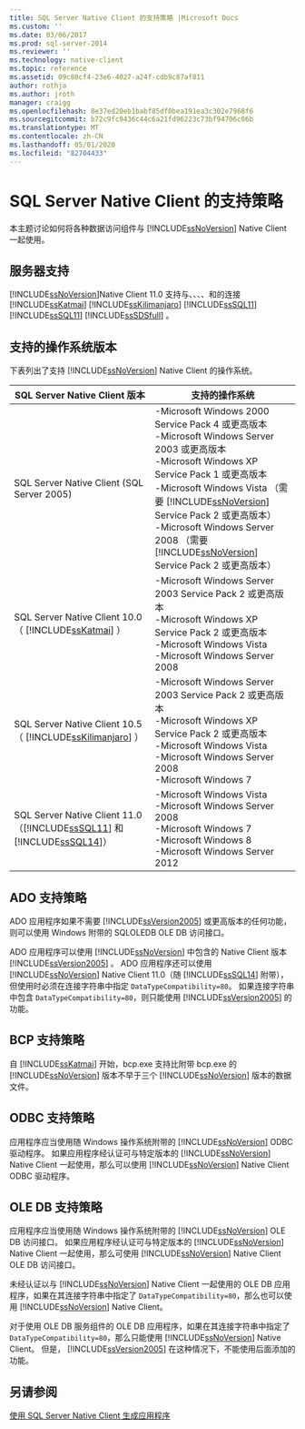 ```yaml
---
title: SQL Server Native Client 的支持策略 |Microsoft Docs
ms.custom: ''
ms.date: 03/06/2017
ms.prod: sql-server-2014
ms.reviewer: ''
ms.technology: native-client
ms.topic: reference
ms.assetid: 09c80cf4-23e6-4027-a24f-cdb9c87af811
author: rothja
ms.author: jroth
manager: craigg
ms.openlocfilehash: 8e37ed20eb1babf85df0bea191ea3c302e7968f6
ms.sourcegitcommit: b72c9fc9436c44c6a21fd96223c73bf94706c06b
ms.translationtype: MT
ms.contentlocale: zh-CN
ms.lasthandoff: 05/01/2020
ms.locfileid: "82704433"
---
```

# <a name="support-policies-for-sql-server-native-client"></a>SQL Server Native Client 的支持策略
  本主题讨论如何将各种数据访问组件与 [!INCLUDE[ssNoVersion](../../../includes/ssnoversion-md.md)] Native Client 一起使用。  
  
## <a name="server-support"></a>服务器支持  
 [!INCLUDE[ssNoVersion](../../../includes/ssnoversion-md.md)]Native Client 11.0 支持与、、、、和的连接 [!INCLUDE[ssKatmai](../../../includes/sskatmai-md.md)] [!INCLUDE[ssKilimanjaro](../../../includes/sskilimanjaro-md.md)] [!INCLUDE[ssSQL11](../../../includes/sssql11-md.md)] [!INCLUDE[ssSQL11](../../../includes/sssql11-md.md)] [!INCLUDE[ssSDSfull](../../../includes/sssdsfull-md.md)] 。  
  
## <a name="supported-operating-system-versions"></a>支持的操作系统版本  
 下表列出了支持 [!INCLUDE[ssNoVersion](../../../includes/ssnoversion-md.md)] Native Client 的操作系统。  
  
|SQL Server Native Client 版本|支持的操作系统|  
|--------------------------------------|---------------------------------|  
|SQL Server Native Client (SQL Server 2005)|-Microsoft Windows 2000 Service Pack 4 或更高版本<br />-Microsoft Windows Server 2003 或更高版本<br />-Microsoft Windows XP Service Pack 1 或更高版本<br />-Microsoft Windows Vista （需要 [!INCLUDE[ssNoVersion](../../../includes/ssnoversion-md.md)] Service Pack 2 或更高版本）<br />-Microsoft Windows Server 2008 （需要 [!INCLUDE[ssNoVersion](../../../includes/ssnoversion-md.md)] Service Pack 2 或更高版本）|  
|SQL Server Native Client 10.0 （ [!INCLUDE[ssKatmai](../../../includes/sskatmai-md.md)] ）|-Microsoft Windows Server 2003 Service Pack 2 或更高版本<br />-Microsoft Windows XP Service Pack 2 或更高版本<br />-Microsoft Windows Vista<br />-Microsoft Windows Server 2008|  
|SQL Server Native Client 10.5 （ [!INCLUDE[ssKilimanjaro](../../../includes/sskilimanjaro-md.md)] ）|-Microsoft Windows Server 2003 Service Pack 2 或更高版本<br />-Microsoft Windows XP Service Pack 2 或更高版本<br />-Microsoft Windows Vista<br />-Microsoft Windows Server 2008<br />-Microsoft Windows 7|  
|SQL Server Native Client 11.0（[!INCLUDE[ssSQL11](../../../includes/sssql11-md.md)] 和 [!INCLUDE[ssSQL14](../../../includes/sssql14-md.md)]）|-Microsoft Windows Vista<br />-Microsoft Windows Server 2008<br />-Microsoft Windows 7<br />-Microsoft Windows 8<br />-Microsoft Windows Server 2012|  
  
## <a name="ado-support-policies"></a>ADO 支持策略  
 ADO 应用程序如果不需要 [!INCLUDE[ssVersion2005](../../../includes/ssversion2005-md.md)] 或更高版本的任何功能，则可以使用 Windows 附带的 SQLOLEDB OLE DB 访问接口。  
  
 ADO 应用程序可以使用 [!INCLUDE[ssNoVersion](../../../includes/ssnoversion-md.md)] 中包含的 Native Client 版本 [!INCLUDE[ssVersion2005](../../../includes/ssversion2005-md.md)] 。 ADO 应用程序还可以使用 [!INCLUDE[ssNoVersion](../../../includes/ssnoversion-md.md)] Native Client 11.0（随 [!INCLUDE[ssSQL14](../../../includes/sssql14-md.md)] 附带），但使用时必须在连接字符串中指定 `DataTypeCompatibility=80`。 如果连接字符串中包含 `DataTypeCompatibility=80`，则只能使用 [!INCLUDE[ssVersion2005](../../../includes/ssversion2005-md.md)] 的功能。  
  
## <a name="bcp-support-policies"></a>BCP 支持策略  
 自 [!INCLUDE[ssKatmai](../../../includes/sskatmai-md.md)] 开始，bcp.exe 支持比附带 bcp.exe 的 [!INCLUDE[ssNoVersion](../../../includes/ssnoversion-md.md)] 版本不早于三个 [!INCLUDE[ssNoVersion](../../../includes/ssnoversion-md.md)] 版本的数据文件。  
  
## <a name="odbc-support-policies"></a>ODBC 支持策略  
 应用程序应当使用随 Windows 操作系统附带的 [!INCLUDE[ssNoVersion](../../../includes/ssnoversion-md.md)] ODBC 驱动程序。 如果应用程序经认证可与特定版本的 [!INCLUDE[ssNoVersion](../../../includes/ssnoversion-md.md)] Native Client 一起使用，那么可以使用 [!INCLUDE[ssNoVersion](../../../includes/ssnoversion-md.md)] Native Client ODBC 驱动程序。  
  
## <a name="ole-db-support-policies"></a>OLE DB 支持策略  
 应用程序应当使用随 Windows 操作系统附带的 [!INCLUDE[ssNoVersion](../../../includes/ssnoversion-md.md)] OLE DB 访问接口。 如果应用程序经认证可与特定版本的 [!INCLUDE[ssNoVersion](../../../includes/ssnoversion-md.md)] Native Client 一起使用，那么可使用 [!INCLUDE[ssNoVersion](../../../includes/ssnoversion-md.md)] Native Client OLE DB 访问接口。  
  
 未经认证以与 [!INCLUDE[ssNoVersion](../../../includes/ssnoversion-md.md)] Native Client 一起使用的 OLE DB 应用程序，如果在其连接字符串中指定了 `DataTypeCompatibility=80`，那么也可以使用 [!INCLUDE[ssNoVersion](../../../includes/ssnoversion-md.md)] Native Client。  
  
 对于使用 OLE DB 服务组件的 OLE DB 应用程序，如果在其连接字符串中指定了 `DataTypeCompatibility=80`，那么只能使用 [!INCLUDE[ssNoVersion](../../../includes/ssnoversion-md.md)] Native Client。 但是， [!INCLUDE[ssVersion2005](../../../includes/ssversion2005-md.md)] 在这种情况下，不能使用后面添加的功能。  
  
## <a name="see-also"></a>另请参阅  
 [使用 SQL Server Native Client 生成应用程序](building-applications-with-sql-server-native-client.md)  
  
  
